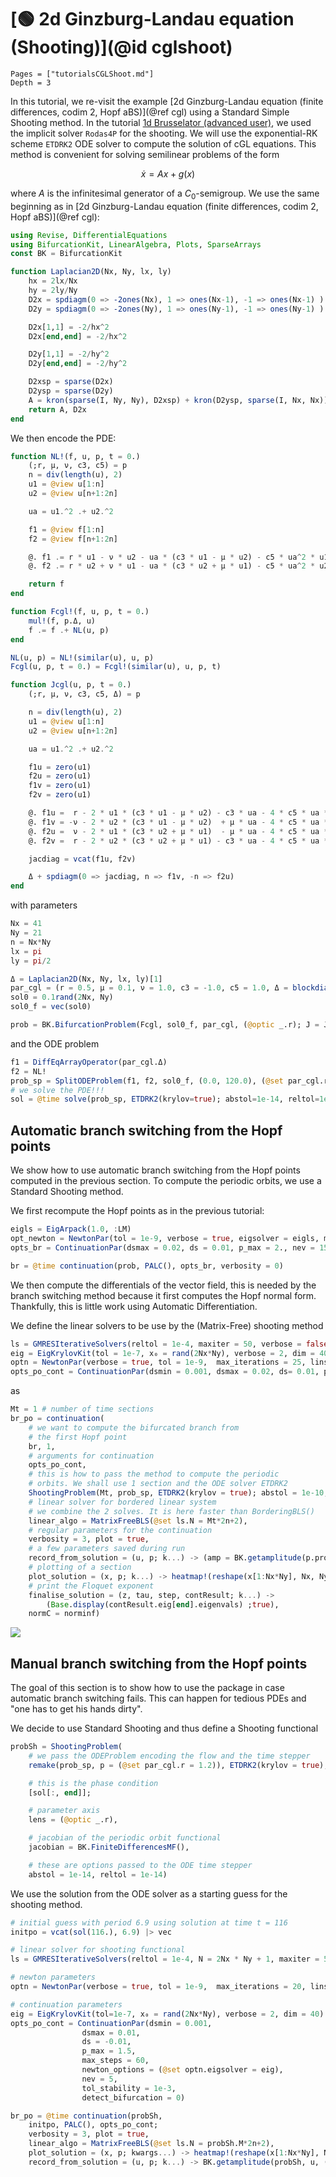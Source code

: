 # [🟢 2d Ginzburg-Landau equation (Shooting)](@id cglshoot)

```@contents
Pages = ["tutorialsCGLShoot.md"]
Depth = 3
```

In this tutorial, we re-visit the example [2d Ginzburg-Landau equation (finite differences, codim 2, Hopf aBS)](@ref cgl) using a Standard Simple Shooting method. In the tutorial [1d Brusselator (advanced user)](@ref), we used the implicit solver `Rodas4P` for the shooting. We will use the exponential-RK scheme `ETDRK2` ODE solver to compute the solution of cGL equations. This method is convenient for solving semilinear problems of the form

$$\dot x = Ax+g(x)$$

where $A$ is the infinitesimal generator of a $C_0$-semigroup. We use the same beginning as in [2d Ginzburg-Landau equation (finite differences, codim 2, Hopf aBS)](@ref cgl):

```julia
using Revise, DifferentialEquations
using BifurcationKit, LinearAlgebra, Plots, SparseArrays
const BK = BifurcationKit

function Laplacian2D(Nx, Ny, lx, ly)
    hx = 2lx/Nx
    hy = 2ly/Ny
    D2x = spdiagm(0 => -2ones(Nx), 1 => ones(Nx-1), -1 => ones(Nx-1) ) / hx^2
    D2y = spdiagm(0 => -2ones(Ny), 1 => ones(Ny-1), -1 => ones(Ny-1) ) / hy^2

    D2x[1,1] = -2/hx^2
    D2x[end,end] = -2/hx^2

    D2y[1,1] = -2/hy^2
    D2y[end,end] = -2/hy^2

    D2xsp = sparse(D2x)
    D2ysp = sparse(D2y)
    A = kron(sparse(I, Ny, Ny), D2xsp) + kron(D2ysp, sparse(I, Nx, Nx))
    return A, D2x
end
```

We then encode the PDE:

```julia
function NL!(f, u, p, t = 0.)
	(;r, μ, ν, c3, c5) = p
	n = div(length(u), 2)
	u1 = @view u[1:n]
	u2 = @view u[n+1:2n]

	ua = u1.^2 .+ u2.^2

	f1 = @view f[1:n]
	f2 = @view f[n+1:2n]

	@. f1 .= r * u1 - ν * u2 - ua * (c3 * u1 - μ * u2) - c5 * ua^2 * u1
	@. f2 .= r * u2 + ν * u1 - ua * (c3 * u2 + μ * u1) - c5 * ua^2 * u2

	return f
end

function Fcgl!(f, u, p, t = 0.)
	mul!(f, p.Δ, u)
	f .= f .+ NL(u, p)
end

NL(u, p) = NL!(similar(u), u, p)
Fcgl(u, p, t = 0.) = Fcgl!(similar(u), u, p, t)

function Jcgl(u, p, t = 0.)
	(;r, μ, ν, c3, c5, Δ) = p

	n = div(length(u), 2)
	u1 = @view u[1:n]
	u2 = @view u[n+1:2n]

	ua = u1.^2 .+ u2.^2

	f1u = zero(u1)
	f2u = zero(u1)
	f1v = zero(u1)
	f2v = zero(u1)

	@. f1u =  r - 2 * u1 * (c3 * u1 - μ * u2) - c3 * ua - 4 * c5 * ua * u1^2 - c5 * ua^2
	@. f1v = -ν - 2 * u2 * (c3 * u1 - μ * u2)  + μ * ua - 4 * c5 * ua * u1 * u2
	@. f2u =  ν - 2 * u1 * (c3 * u2 + μ * u1)  - μ * ua - 4 * c5 * ua * u1 * u2
	@. f2v =  r - 2 * u2 * (c3 * u2 + μ * u1) - c3 * ua - 4 * c5 * ua * u2 ^2 - c5 * ua^2

	jacdiag = vcat(f1u, f2v)

	Δ + spdiagm(0 => jacdiag, n => f1v, -n => f2u)
end
```

with parameters

```julia
Nx = 41
Ny = 21
n = Nx*Ny
lx = pi
ly = pi/2

Δ = Laplacian2D(Nx, Ny, lx, ly)[1]
par_cgl = (r = 0.5, μ = 0.1, ν = 1.0, c3 = -1.0, c5 = 1.0, Δ = blockdiag(Δ, Δ))
sol0 = 0.1rand(2Nx, Ny)
sol0_f = vec(sol0)

prob = BK.BifurcationProblem(Fcgl, sol0_f, par_cgl, (@optic _.r); J = Jcgl)
```

and the ODE problem

```julia
f1 = DiffEqArrayOperator(par_cgl.Δ)
f2 = NL!
prob_sp = SplitODEProblem(f1, f2, sol0_f, (0.0, 120.0), (@set par_cgl.r = 1.2), dt = 0.1)
# we solve the PDE!!!
sol = @time solve(prob_sp, ETDRK2(krylov=true); abstol=1e-14, reltol=1e-14)
```

## Automatic branch switching from the Hopf points

We show how to use automatic branch switching from the Hopf points computed in the previous section. To compute the periodic orbits, we use a Standard Shooting method.

We first recompute the Hopf points as in the previous tutorial:

```julia
eigls = EigArpack(1.0, :LM)
opt_newton = NewtonPar(tol = 1e-9, verbose = true, eigsolver = eigls, max_iterations = 20)
opts_br = ContinuationPar(dsmax = 0.02, ds = 0.01, p_max = 2., nev = 15, newton_options = (@set opt_newton.verbose = false))

br = @time continuation(prob, PALC(), opts_br, verbosity = 0)
```

We then compute the differentials of the vector field, this is needed by the branch switching method because it first computes the Hopf normal form. Thankfully, this is little work using Automatic Differentiation.

We define the linear solvers to be use by the (Matrix-Free) shooting method

```julia
ls = GMRESIterativeSolvers(reltol = 1e-4, maxiter = 50, verbose = false)
eig = EigKrylovKit(tol = 1e-7, x₀ = rand(2Nx*Ny), verbose = 2, dim = 40)
optn = NewtonPar(verbose = true, tol = 1e-9,  max_iterations = 25, linsolver = ls, eigsolver = eig)
opts_po_cont = ContinuationPar(dsmin = 0.001, dsmax = 0.02, ds= 0.01, p_max = 2.5, max_steps = 32, newton_options = optn, nev = 7, tol_stability = 1e-3, plot_every_step = 1)
```

as

```julia
Mt = 1 # number of time sections
br_po = continuation(
	# we want to compute the bifurcated branch from
	# the first Hopf point
	br, 1,
	# arguments for continuation
	opts_po_cont,
	# this is how to pass the method to compute the periodic
	# orbits. We shall use 1 section and the ODE solver ETDRK2
	ShootingProblem(Mt, prob_sp, ETDRK2(krylov = true); abstol = 1e-10, reltol = 1e-8, jacobian = BK.FiniteDifferencesMF()) ;
	# linear solver for bordered linear system
	# we combine the 2 solves. It is here faster than BorderingBLS()
	linear_algo = MatrixFreeBLS(@set ls.N = Mt*2n+2),
	# regular parameters for the continuation
	verbosity = 3, plot = true,
	# a few parameters saved during run
	record_from_solution = (u, p; k...) -> (amp = BK.getamplitude(p.prob, u, (@set par_cgl.r = p.p)), period = u[end]),
	# plotting of a section
	plot_solution = (x, p; k...) -> heatmap!(reshape(x[1:Nx*Ny], Nx, Ny); color=:viridis, k...),
	# print the Floquet exponent
	finalise_solution = (z, tau, step, contResult; k...) ->
		(Base.display(contResult.eig[end].eigenvals) ;true),
	normC = norminf)
```

![](cgl-sh-br.png)

## Manual branch switching from the Hopf points

The goal of this section is to show how to use the package in case automatic branch switching fails. This can happen for tedious PDEs and "one has to get his hands dirty".

We decide to use Standard Shooting and thus define a Shooting functional

```julia
probSh = ShootingProblem(
	# we pass the ODEProblem encoding the flow and the time stepper
	remake(prob_sp, p = (@set par_cgl.r = 1.2)), ETDRK2(krylov = true),

	# this is the phase condition
	[sol[:, end]];

	# parameter axis
	lens = (@optic _.r),

	# jacobian of the periodic orbit functional
	jacobian = BK.FiniteDifferencesMF(),

	# these are options passed to the ODE time stepper
	abstol = 1e-14, reltol = 1e-14)
```

We use the solution from the ODE solver as a starting guess for the shooting method.

```julia
# initial guess with period 6.9 using solution at time t = 116
initpo = vcat(sol(116.), 6.9) |> vec

# linear solver for shooting functional
ls = GMRESIterativeSolvers(reltol = 1e-4, N = 2Nx * Ny + 1, maxiter = 50, verbose = false)

# newton parameters
optn = NewtonPar(verbose = true, tol = 1e-9,  max_iterations = 20, linsolver = ls)

# continuation parameters
eig = EigKrylovKit(tol=1e-7, x₀ = rand(2Nx*Ny), verbose = 2, dim = 40)
opts_po_cont = ContinuationPar(dsmin = 0.001,
				dsmax = 0.01,
				ds = -0.01,
				p_max = 1.5,
				max_steps = 60,
				newton_options = (@set optn.eigsolver = eig),
				nev = 5,
				tol_stability = 1e-3,
				detect_bifurcation = 0)

br_po = @time continuation(probSh,
	initpo, PALC(), opts_po_cont;
	verbosity = 3, plot = true,
	linear_algo = MatrixFreeBLS(@set ls.N = probSh.M*2n+2),
	plot_solution = (x, p; kwargs...) -> heatmap!(reshape(x[1:Nx*Ny], Nx, Ny); color=:viridis, kwargs...),
	record_from_solution = (u, p; k...) -> BK.getamplitude(probSh, u, (@set par_cgl.r = p.p); ratio = 2), normC = norminf)
```
